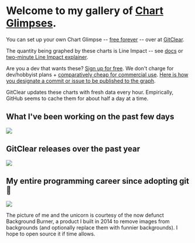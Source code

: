 # Welcome to my gallery of [Chart Glimpses](https://www.gitclear.com/help/share_progress_status_update_via_chart_glimpse_overview). 

You can set up your own Chart Glimpse -- [free forever](https://www.gitclear.com/pricing) -- over at [GitClear](https://www.gitclear.com).  

The quantity being graphed by these charts is Line Impact -- see [docs](https://www.gitclear.com/line_impact_factors) or [two-minute Line Impact explainer](https://www.youtube.com/watch?v=uW4n3AfEdhI&t=95s). 

Are you a dev that wants these? [Sign up for free](https://www.gitclear.com/pricing). We don't charge for dev/hobbyist plans + [comparatively cheap for commercial use](https://www.gitclear.com/developer_analytics_pricing_comparison). [Here is how you designate a commit or issue to be published to the graph](https://www.gitclear.com/help/publish_work_via_chart_glimpse).

GitClear updates these charts with fresh data every hour. Empirically, GitHub seems to cache them for about half a day at a time.

## What I've been working on the past few days
<a href='https://www.gitclear.com' target='_blank'><img src='https://www.gitclear.com/chart_glimpses/b02dd34c-b375-42b5-a1c0-bbfaac42917b.png' /></a>

## GitClear releases over the past year
<a href='https://www.gitclear.com' target='_blank'><img src='https://www.gitclear.com/chart_glimpses/547b696c-4872-4b2c-90b7-c1e5079ac533.png' /></a>

## My entire programming career since adopting git 🐙
<a href='https://www.gitclear.com' target='_blank'><img src='https://www.gitclear.com/chart_glimpses/46448a31-5a86-4785-8ec8-3457d925905c.png' /></a>

The picture of me and the unicorn is courtesy of the now defunct Background Burner, a product I built in 2014 to remove images from backgrounds (and optionally replace them with funnier backgrounds). I hope to open source it if time allows.
